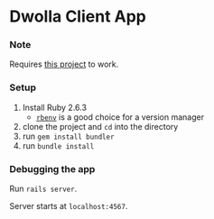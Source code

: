 # Dwolla Client App

### Note
Requires [this project](https://github.com/bruschill/dwolla-server-app) to work.

### Setup
1. Install Ruby 2.6.3
	- [`rbenv`](https://github.com/rbenv/rbenv) is a good choice for a version manager
1. clone the project and `cd` into the directory
1. run `gem install bundler`
1. run `bundle install`

### Debugging the app

Run `rails server`. 

Server starts at `localhost:4567`.